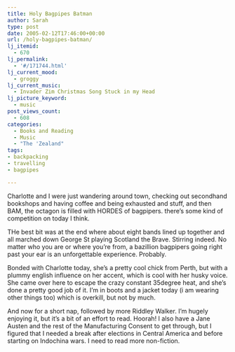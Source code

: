 ```yaml
---
title: Holy Bagpipes Batman
author: Sarah
type: post
date: 2005-02-12T17:46:00+00:00
url: /holy-bagpipes-batman/
lj_itemid:
  - 670
lj_permalink:
  - '#/171744.html'
lj_current_mood:
  - groggy
lj_current_music:
  - Invader Zim Christmas Song Stuck in my Head
lj_picture_keyword:
  - music
post_views_count:
  - 608
categories:
  - Books and Reading
  - Music
  - "The 'Zealand"
tags: 
- backpacking
- travelling
- bagpipes

---
```

Charlotte and I were just wandering around town, checking out secondhand bookshops and having coffee and being exhausted and stuff, and then BAM, the octagon is filled with HORDES of bagpipers. there&#8217;s some kind of competition on today I think.
  
THe best bit was at the end where about eight bands lined up together and all marched down George St playing Scotland the Brave. Stirring indeed. No matter who you are or where you&#8217;re from, a bazillion bagpipers going right past your ear is an unforgettable experience. Probably.
  
Bonded with Charlotte today, she&#8217;s a pretty cool chick from Perth, but with a plummy english influence on her accent, which is cool with her husky voice. She came over here to escape the crazy constant 35degree heat, and she&#8217;s done a pretty good job of it. I&#8217;m in boots and a jacket today (i am wearing other things too) which is overkill, but not by much.
  
And now for a short nap, followed by more Riddley Walker. I&#8217;m hugely enjoying it, but it&#8217;s a bit of an effort to read. Hoorah! I also have a Jane Austen and the rest of the Manufacturing Consent to get through, but I figured that I needed a break after elections in Central America and before starting on Indochina wars. I need to read more non-fiction.